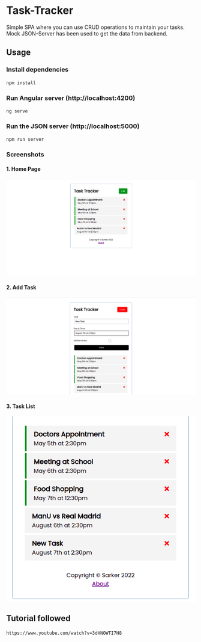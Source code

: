 # Task-Tracker
Simple SPA where you can use CRUD operations to maintain your tasks. Mock JSON-Server has been used to get the data from backend.

## Usage

### Install dependencies

```
npm install
```

### Run Angular server (http://localhost:4200)

```
ng serve
```

### Run the JSON server (http://localhost:5000)

```
npm run server
```

### Screenshots

#### 1. Home Page

![](ss/home-page.png)

#### 2. Add Task
<img src="ss/add-task.png">

#### 3. Task List
<img src="ss/task-list.png">

## Tutorial followed 
```
https://www.youtube.com/watch?v=3dHNOWTI7H8
```

